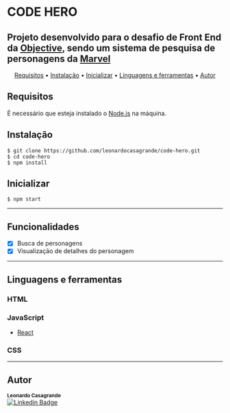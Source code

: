 # CODE HERO

## Projeto desenvolvido para o desafio de Front End da [Objective](https://www.objective.com.br), sendo um sistema de pesquisa de personagens da [Marvel](https://www.marvel.com/)

<p align="center">
 <a href="#Requisitos">Requisitos</a> •
 <a href="#Instalação">Instalação</a> • 
 <a href="#Inicializar">Inicializar</a> • 
 <a href="#Linguagens e ferramentas">Linguagens e ferramentas</a> • 
 <a href="#Autor">Autor</a>
</p>

## Requisitos

É necessário que esteja instalado o [Node.js](https://nodejs.org/en/) na máquina.

## Instalação

    $ git clone https://github.com/leonardocasagrande/code-hero.git
    $ cd code-hero
    $ npm install

## Inicializar

    $ npm start

---

## Funcionalidades

- [x] Busca de personagens
- [x] Visualização de detalhes do personagem

---
## Linguagens e ferramentas

### HTML

### JavaScript
- [React](http://facebook.github.io/react)

### CSS
---
## Autor

 <sub><b>Leonardo Casagrande</b></sub></a>
 <br/>
 [![Linkedin Badge](https://img.shields.io/badge/-Leonardo-blue?style=flat-square&logo=Linkedin&logoColor=white&link=https://www.linkedin.com/in/leonardo-casagrande-324501198/)](https://www.linkedin.com/in/leonardo-casagrande-324501198/) 
